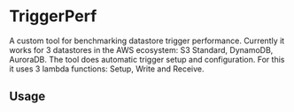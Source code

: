 # TriggerPerf

A custom tool for benchmarking datastore trigger performance. Currently it works for 3 datastores in the AWS ecosystem: S3 Standard, DynamoDB, AuroraDB. The tool does automatic trigger setup and configuration.
For this it uses 3 lambda functions: Setup, Write and Receive. 

## Usage
